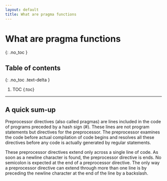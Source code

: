 ```yaml
---
layout: default
title: What are pragma functions
---
```


# What are pragma functions
{: .no_toc }

## Table of contents
{: .no_toc .text-delta }

1. TOC
{:toc}

---

## A quick sum-up

Preprocessor directives (also called pragmas) are lines included in the code of programs preceded by a hash sign (#). These lines are not program statements but directives for the preprocessor. The preprocessor examines the code before actual compilation of code begins and resolves all these directives before any code is actually generated by regular statements.

These preprocessor directives extend only across a single line of code. As soon as a newline character is found, the preprocessor directive is ends. No semicolon is expected at the end of a preprocessor directive. The only way a preprocessor directive can extend through more than one line is by preceding the newline character at the end of the line by a backslash.